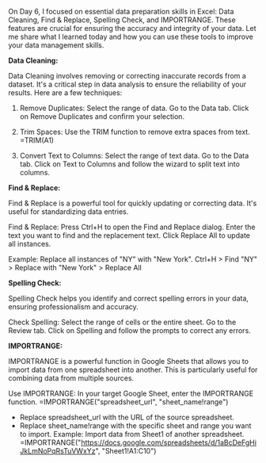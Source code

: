 On Day 6, I focused on essential data preparation skills in Excel: Data Cleaning, Find & Replace, Spelling Check, and IMPORTRANGE. These features are crucial for ensuring the accuracy and integrity of your data. Let me share what I learned today and how you can use these tools to improve your data management skills.

**Data Cleaning:**

Data Cleaning involves removing or correcting inaccurate records from a dataset. It's a critical step in data analysis to ensure the reliability of your results. Here are a few techniques:

1. Remove Duplicates:
Select the range of data.
Go to the Data tab.
Click on Remove Duplicates and confirm your selection.

2. Trim Spaces:
Use the TRIM function to remove extra spaces from text.
=TRIM(A1)

3. Convert Text to Columns:
Select the range of text data.
Go to the Data tab.
Click on Text to Columns and follow the wizard to split text into columns.

**Find & Replace:**

Find & Replace is a powerful tool for quickly updating or correcting data. It's useful for standardizing data entries.

Find & Replace:
Press Ctrl+H to open the Find and Replace dialog.
Enter the text you want to find and the replacement text.
Click Replace All to update all instances.

Example: Replace all instances of "NY" with "New York".
Ctrl+H > Find "NY" > Replace with "New York" > Replace All

**Spelling Check:**

Spelling Check helps you identify and correct spelling errors in your data, ensuring professionalism and accuracy.

Check Spelling:
Select the range of cells or the entire sheet.
Go to the Review tab.
Click on Spelling and follow the prompts to correct any errors.

**IMPORTRANGE:**

IMPORTRANGE is a powerful function in Google Sheets that allows you to import data from one spreadsheet into another. This is particularly useful for combining data from multiple sources.

Use IMPORTRANGE:
In your target Google Sheet, enter the IMPORTRANGE function.
=IMPORTRANGE("spreadsheet_url", "sheet_name!range")

* Replace spreadsheet_url with the URL of the source spreadsheet.
* Replace sheet_name!range with the specific sheet and range you want to import.
Example: Import data from Sheet1 of another spreadsheet.
=IMPORTRANGE("https://docs.google.com/spreadsheets/d/1aBcDeFgHiJkLmNoPqRsTuVWxYz", "Sheet1!A1:C10")
